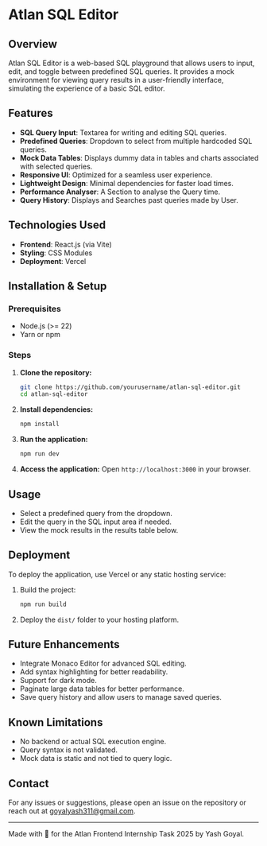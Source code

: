 # Atlan SQL Editor

## Overview

Atlan SQL Editor is a web-based SQL playground that allows users to input, edit, and toggle between predefined SQL queries. It provides a mock environment for viewing query results in a user-friendly interface, simulating the experience of a basic SQL editor.

## Features

- **SQL Query Input**: Textarea for writing and editing SQL queries.
- **Predefined Queries**: Dropdown to select from multiple hardcoded SQL queries.
- **Mock Data Tables**: Displays dummy data in tables and charts associated with selected queries.
- **Responsive UI**: Optimized for a seamless user experience.
- **Lightweight Design**: Minimal dependencies for faster load times.
- **Performance Analyser**: A Section to analyse the Query time.
- **Query History**: Displays and Searches past queries made by User.

## Technologies Used

- **Frontend**: React.js (via Vite)
- **Styling**: CSS Modules
- **Deployment**: Vercel

## Installation & Setup

### Prerequisites

- Node.js (>= 22)
- Yarn or npm

### Steps

1. **Clone the repository:**

   ```sh
   git clone https://github.com/yourusername/atlan-sql-editor.git
   cd atlan-sql-editor
   ```

2. **Install dependencies:**

   ```sh
   npm install
   ```

3. **Run the application:**

   ```sh
   npm run dev
   ```

4. **Access the application:**
   Open `http://localhost:3000` in your browser.

## Usage

- Select a predefined query from the dropdown.
- Edit the query in the SQL input area if needed.
- View the mock results in the results table below.

## Deployment

To deploy the application, use Vercel or any static hosting service:

1. Build the project:
   ```sh
   npm run build
   ```
2. Deploy the `dist/` folder to your hosting platform.

## Future Enhancements

- Integrate Monaco Editor for advanced SQL editing.
- Add syntax highlighting for better readability.
- Support for dark mode.
- Paginate large data tables for better performance.
- Save query history and allow users to manage saved queries.

## Known Limitations

- No backend or actual SQL execution engine.
- Query syntax is not validated.
- Mock data is static and not tied to query logic.

## Contact

For any issues or suggestions, please open an issue on the repository or reach out at goyalyash311@gmail.com.

---

Made with 💙 for the Atlan Frontend Internship Task 2025 by Yash Goyal.
